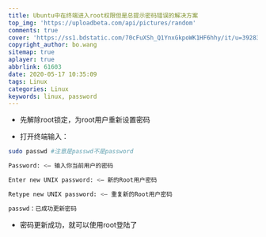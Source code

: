 ```yaml
---
title: Ubuntu中在终端进入root权限但是总提示密码错误的解决方案
top_img: 'https://uploadbeta.com/api/pictures/random'
comments: true
cover: 'https://ss1.bdstatic.com/70cFuXSh_Q1YnxGkpoWK1HF6hhy/it/u=3928303111,771089006&fm=26&gp=0.jpg'
copyright_author: bo.wang
sitemap: true
aplayer: true
abbrlink: 61603
date: 2020-05-17 10:35:09
tags: Linux
categories: Linux 
keywords: linux, password
---
```



- 先解除root锁定，为root用户重新设置密码

- 打开终端输入：
```bash
sudo passwd #注意是passwd不是password

Password: <— 输入你当前用户的密码

Enter new UNIX password: <— 新的Root用户密码

Retype new UNIX password: <— 重复新的Root用户密码

passwd：已成功更新密码
```
- 密码更新成功，就可以使用root登陆了
